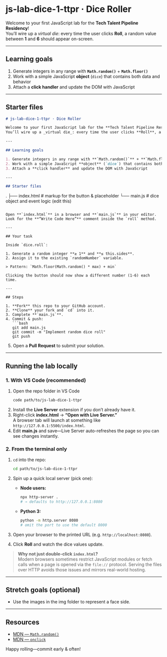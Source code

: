 # js-lab-dice-1-ttpr · Dice Roller

Welcome to your first JavaScript lab for the **Tech Talent Pipeline Residency**!  
You’ll wire up a _virtual die_: every time the user clicks **Roll**, a random value between **1** and **6** should appear on-screen.

---

## Learning goals

1. Generate integers in any range with **`Math.random()`** + **`Math.floor()`**
2. Work with a simple JavaScript **object** (`dice`) that contains both data and behavior
3. Attach a **click handler** and update the DOM with JavaScript

---

## Starter files

```markdown
# js-lab-dice-1-ttpr · Dice Roller

Welcome to your first JavaScript lab for the **Tech Talent Pipeline Residency**!  
You’ll wire up a _virtual die_: every time the user clicks **Roll**, a random value between **1** and **6** should appear on-screen.

---

## Learning goals

1. Generate integers in any range with **`Math.random()`** + **`Math.floor()`**
2. Work with a simple JavaScript **object** (`dice`) that contains both data and behavior
3. Attach a **click handler** and update the DOM with JavaScript

---

## Starter files
```

.
├── index.html # markup for the button & placeholder
└── main.js # dice object and event logic (edit this)

````

Open **`index.html`** in a browser and **`main.js`** in your editor.
Look for the **“Write Code Here”** comment inside the `roll` method.

---

## Your task

Inside `dice.roll`:

1. Generate a random integer **≥ 1** and **≤ this.sides**.
2. Assign it to the existing `randomNumber` variable.

> Pattern: `Math.floor(Math.random() * max) + min`

Clicking the button should now show a different number (1-6) each time.

---

## Steps

1. **Fork** this repo to your GitHub account.
2. **Clone** your fork and `cd` into it.
3. Complete **`main.js`**.
4. Commit & push:
   ```bash
   git add main.js
   git commit -m "Implement random dice roll"
   git push
````

5. Open a **Pull Request** to submit your solution.

---

## Running the lab locally

### 1. With VS Code (recommended)

1. Open the repo folder in VS Code
   ```bash
   code path/to/js-lab-dice-1-ttpr
   ```
2. Install the **Live Server** extension if you don’t already have it.
3. Right-click **index.html** → **“Open with Live Server.”**  
   A browser tab will launch at something like `http://127.0.0.1:5500/index.html`.
4. Edit **main.js** and save—Live Server auto-refreshes the page so you can see changes instantly.

### 2. From the terminal only

1. `cd` into the repo:
   ```bash
   cd path/to/js-lab-dice-1-ttpr
   ```
2. Spin up a quick local server (pick one):

   - **Node users:**
     ```bash
     npx http-server .
     # → defaults to http://127.0.0.1:8080
     ```
   - **Python 3:**
     ```bash
     python -m http.server 8080
     # omit the port to use the default 8000
     ```

3. Open your browser to the printed URL (e.g. `http://localhost:8080`).
4. Click **Roll** and watch the dice values update.

> **Why not just double-click `index.html`?**  
> Modern browsers sometimes restrict JavaScript modules or fetch calls when a page is opened via the `file://` protocol. Serving the files over HTTP avoids those issues and mirrors real-world hosting.

---

## Stretch goals (optional)

- Use the images in the img folder to represent a face side.

---

## Resources

- [MDN — `Math.random()`](https://developer.mozilla.org/en-US/docs/Web/JavaScript/Reference/Global_Objects/Math/random)
- [MDN — `onclick`](https://developer.mozilla.org/en-US/docs/Web/API/GlobalEventHandlers/onclick)

Happy rolling—commit early & often!
